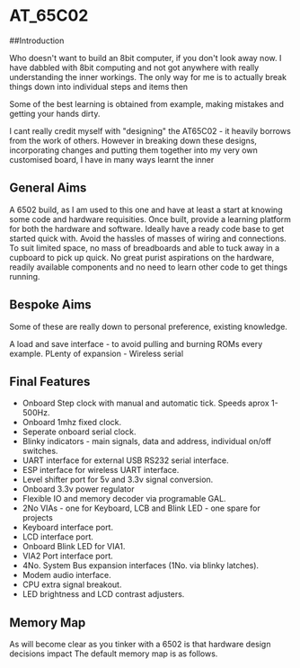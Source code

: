 # AT_65C02

##Introduction

Who doesn't want to build an 8bit computer, if you don't look away now.
I have dabbled with 8bit computing and not got anywhere with really understanding the inner workings. 
The only way for me is to actually break things down into individual steps and items then  

Some of the best learning is obtained from example, making mistakes and getting your hands dirty.

I cant really credit myself with "designing" the AT65C02 - it heavily borrows from the work of others. However in breaking down these designs, incorporating changes and putting them together into my very own customised board, I have in many ways learnt the inner

## General Aims

A 6502 build, as I am used to this one and have at least a start at knowing some code and hardware requisities.
Once built, provide a learning platform for both the hardware and software. Ideally have a ready code base to get started quick with.
Avoid the hassles of masses of wiring and connections. To suit limited space, no mass of breadboards and able to tuck away in a cupboard to pick up quick.
No great purist aspirations on the hardware, readily available components and no need to learn other code to get things running.

## Bespoke Aims

Some of these are really down to personal preference, existing knowledge.

A load and save interface - to avoid pulling and burning ROMs every example.
PLenty of expansion - 
Wireless serial



## Final Features

- Onboard Step clock with manual and automatic tick. Speeds aprox 1-500Hz.
- Onboard 1mhz fixed clock.
- Seperate onboard serial clock.
- Blinky indicators - main signals, data and address, individual on/off switches.
- UART interface for external USB RS232 serial interface.
- ESP interface for wireless UART interface.
- Level shifter port for 5v and 3.3v signal conversion.
- Onboard 3.3v power regulator
- Flexible IO and memory decoder via programable GAL.
- 2No VIAs - one for Keyboard, LCB and Blink LED - one spare for projects
- Keyboard interface port.
- LCD interface port.
- Onboard Blink LED for VIA1.
- VIA2 Port interface port.
- 4No. System Bus expansion interfaces (1No. via blinky latches).
- Modem audio interface.
- CPU extra signal breakout.
- LED brightness and LCD contrast adjusters. 

## Memory Map
As will become clear as you tinker with a 6502 is that hardware design decisions impact 
The default memory map is as follows. 


